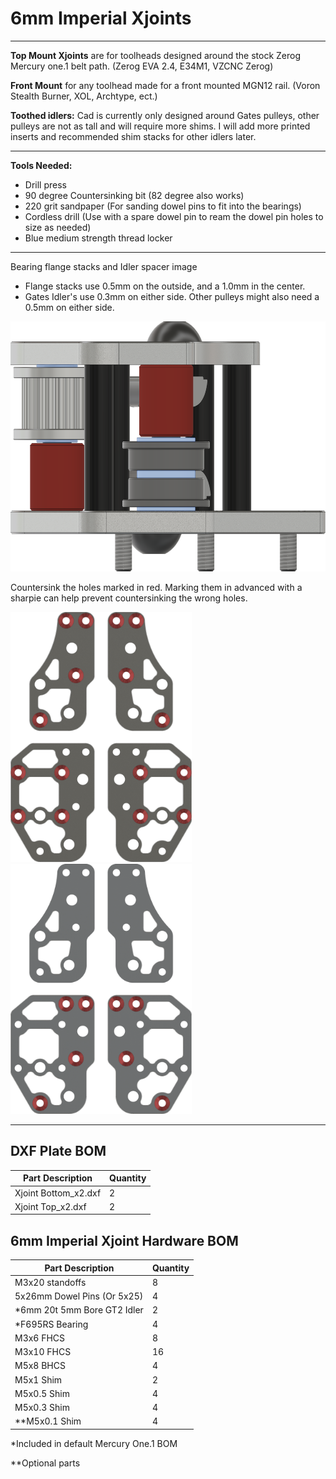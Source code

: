 # 6mm Imperial Xjoints

___

**Top Mount Xjoints** are for toolheads designed around the stock Zerog Mercury one.1 belt path. (Zerog EVA 2.4, E34M1, VZCNC Zerog)

**Front Mount** for any toolhead made for a front mounted MGN12 rail. (Voron Stealth Burner, XOL, Archtype, ect.)

**Toothed idlers:** Cad is currently only designed around Gates pulleys, other pulleys are not as tall and will require more shims. I will add more printed inserts and recommended shim stacks for other idlers later.
___

**Tools Needed:**

- Drill press
- 90 degree Countersinking bit (82 degree also works)
- 220 grit sandpaper (For sanding dowel pins to fit into the bearings)
- Cordless drill (Use with a spare dowel pin to ream the dowel pin holes to size as needed)
- Blue medium strength thread locker

___

Bearing flange stacks and Idler spacer image

- Flange stacks use 0.5mm on the outside, and a 1.0mm in the center.
- Gates Idler's use 0.3mm on either side. Other pulleys might also need a 0.5mm on either side.

<img src="../../Images/6mm_Metal_Xjoints_Flange_Stack.png" alt="Xjoint Bearing Stacks" height="400">

Countersink the holes marked in red. Marking them in advanced with a sharpie can help prevent countersinking the wrong holes.

<img src="../../Images/6mm_Xjoint_Countersink_Top.png" alt="Xjoint Countersink Top Holes" height="400">

<img src="../../Images/6mm_Xjoint_Countersink_Bottom.png" alt="Xjoint Countersink Bottom Holes" height="400">

___

## DXF Plate BOM

| Part Description                       | Quantity |
|----------------------------------------|----------|
| Xjoint Bottom_x2.dxf                   | 2        |
| Xjoint Top_x2.dxf                      | 2        |

## 6mm Imperial Xjoint Hardware BOM

| Part Description               | Quantity |
|--------------------------------|----------|
| M3x20 standoffs                | 8        |
| 5x26mm Dowel Pins (Or 5x25)    | 4        |
| *6mm 20t 5mm Bore GT2 Idler    | 2        |
| *F695RS Bearing                | 4        |
| M3x6 FHCS                      | 8        |
| M3x10 FHCS                     | 16       |
| M5x8 BHCS                      | 4        |
| M5x1 Shim                      | 2       |
| M5x0.5 Shim                    | 4       |
| M5x0.3 Shim                    | 4       |
| **M5x0.1 Shim                  | 4       |

*Included in default Mercury One.1 BOM

**Optional parts
